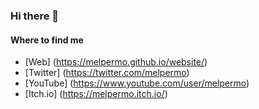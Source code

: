### Hi there 👋

<!--
**Melpermo/Melpermo** is a ✨ _special_ ✨ repository because its `README.md` (this file) appears on your GitHub profile.

Here are some ideas to get you started:

- 🔭 I’m currently working on ...
- 🌱 I’m currently learning ...
- 👯 I’m looking to collaborate on ...
- 🤔 I’m looking for help with ...
- 💬 Ask me about ...
- 📫 How to reach me: ...
- 😄 Pronouns: ...
- ⚡ Fun fact: ...
-->

#### Where to find me
- [Web]     (https://melpermo.github.io/website/)
- [Twitter] (https://twitter.com/melpermo)
- [YouTube] (https://www.youtube.com/user/melpermo)
- [Itch.io] (https://melpermo.itch.io/)
